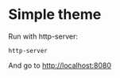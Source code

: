 # Simple theme

Run with http-server:

```
http-server
```

And go to [http://localhost:8080](http://127.0.0.1:8080)
